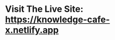<h1>Visit The Live Site: <a href="https://knowledge-cafe-x.netlify.app">https://knowledge-cafe-x.netlify.app</a></h1>
